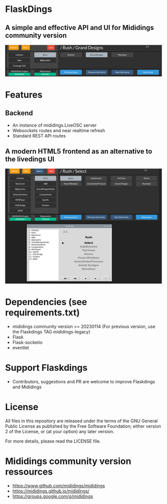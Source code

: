 # FlaskDings
## A simple and effective API and UI for Mididings community version
<img src="/doc/flaskdings.png" />

# Features
## Backend
* An instance of mididings.LiveOSC server
* Websockets routes and near realtime refresh
* Standard REST API routes
## A modern HTML5 frontend as an alternative to the livedings UI
<img src="/doc/flaskdings-vs-livedings.png" />

# Dependencies (see requirements.txt)
* mididings community version >= 20230114 (For previous version, use the Flaskdings TAG mididings-legacy)
* Flask
* Flask-socketio
* eventlet

# Support Flaskdings
* Contributors, suggestions and PR are welcome to improve Flaskdings and Mididings

# License
All files in this repository are released under the terms of the GNU
General Public License as published by the Free Software Foundation;
either version 2 of the License, or (at your option) any later version.

For more details, please read the LICENSE file.

# Mididings community version ressources
* https://www.github.com/mididings/mididings
* https://mididings.github.io/mididings/
* https://groups.google.com/g/mididings
